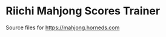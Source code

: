 Riichi Mahjong Scores Trainer
=============================

Source files for https://mahjong.horneds.com
